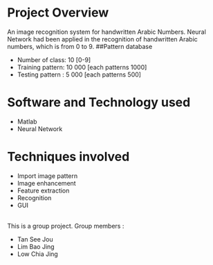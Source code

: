 # Project Overview
An image recognition system for handwritten Arabic Numbers.
Neural Network had been applied in the recognition of handwritten Arabic numbers, which is from 0 to 9.
##Pattern database
- Number of class: 10 [0-9]
- Training pattern: 10 000 [each patterns 1000]
- Testing pattern :  5 000 [each patterns  500]

# Software and Technology used
- Matlab
- Neural Network

# Techniques involved
- Import image pattern
- Image enhancement
- Feature extraction
- Recognition
- GUI

<br/> This is a group project. Group members :
- Tan See Jou
- Lim Bao Jing
- Low Chia Jing
